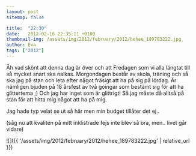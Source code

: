 ```yaml
---
layout: post
sitemap: false

title:  "22:30"
date:   2012-02-16 22:35:11 +0100
thumbnail-img: /assets/img/2012/february/2012/hehee_189783222.jpg
author: Eva
tags: ["2012"]
---
```


Åh vad skönt att denna dag är över och att Fredagen som vi alla längtat till så mycket snart ska nalkas. Morgondagen består av skola, träning och så ska jag på stan och leta efter något fräsigt att ha på sig på lördag. Är nämligen bjuden på 18 årsfest av två goingar som bestämt sig för att ha glittertema ;) Och jag har inget som är glittrigt! Så jag måste då alltså på stan för att hitta mig något att ha på mig.






Jag hade typ velat se ut så här men min budget tillåter det ej..







(såg nu att kvalitén på mitt inklistrade fejs inte blev så bra, men.. livet går vidare)

![]({{ '/assets/img/2012/february/2012/hehee_189783222.jpg'  | relative_url }})

